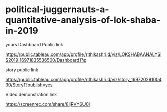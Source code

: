 # political-juggernauts-a-quantitative-analysis-of-lok-shaba-in-2019

yours Dashboard Public link

https://public.tableau.com/app/profile/rithikashri.d/viz/LOKSHABAANALYSIS2019_16971835536500/Dashboard1?p

story public link

https://public.tableau.com/app/profile/rithikashri.d/viz/story_16972029100430/Story1?publish=yes

Video demonstration link

https://screenrec.com/share/8ljRVY6U0I

